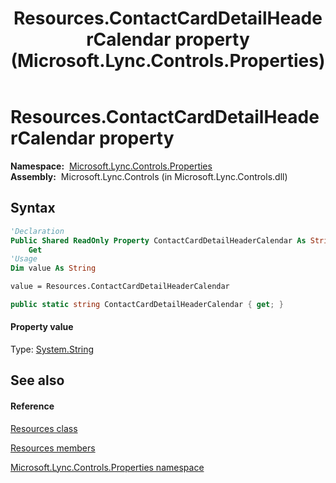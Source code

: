 ﻿---
title: Resources.ContactCardDetailHeaderCalendar property  (Microsoft.Lync.Controls.Properties)
TOCTitle: 'ContactCardDetailHeaderCalendar property '
ms:assetid: P:Microsoft.Lync.Controls.Properties.Resources.ContactCardDetailHeaderCalendar_DI_3_UC_OCS14MrefLyncWPF
ms:mtpsurl: https://msdn.microsoft.com/en-us/library/microsoft.lync.controls.properties.resources.contactcarddetailheadercalendar_di_3_uc_ocs14mreflyncwpf(v=office.15)
ms:contentKeyID: 48595413
ms.date: 07/28/2014
mtps_version: v=office.15
f1_keywords:
- Microsoft.Lync.Controls.Properties.Resources.ContactCardDetailHeaderCalendar
dev_langs:
- CSharp
- JScript
- VB
- other
---

# Resources.ContactCardDetailHeaderCalendar property

**Namespace:**  [Microsoft.Lync.Controls.Properties](microsoft-lync-controls-properties-namespace_1.md)  
**Assembly:**  Microsoft.Lync.Controls (in Microsoft.Lync.Controls.dll)

## Syntax

``` vb
'Declaration
Public Shared ReadOnly Property ContactCardDetailHeaderCalendar As String
    Get
'Usage
Dim value As String

value = Resources.ContactCardDetailHeaderCalendar
```

``` csharp
public static string ContactCardDetailHeaderCalendar { get; }
```

#### Property value

Type: [System.String](http://msdn2.microsoft.com/en-us/library/s1wwdcbf)  

## See also

#### Reference

[Resources class](resources-class-microsoft-lync-controls-properties_1.md)

[Resources members](resources-members-microsoft-lync-controls-properties_1.md)

[Microsoft.Lync.Controls.Properties namespace](microsoft-lync-controls-properties-namespace_1.md)

